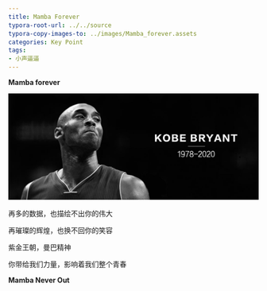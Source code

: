 ```yaml
---
title: Mamba Forever
typora-root-url: ../../source
typora-copy-images-to: ../images/Mamba_forever.assets
categories: Key Point
tags:
- 小声逼逼
---
```


**Mamba forever**

<center><img src="/images/Mamba_forever.assets/640.jpeg" alt="img" style="zoom:50%;" /></center>

再多的数据，也描绘不出你的伟大

再璀璨的辉煌，也换不回你的笑容

紫金王朝，曼巴精神

你带给我们力量，影响着我们整个青春

**Mamba Never Out**